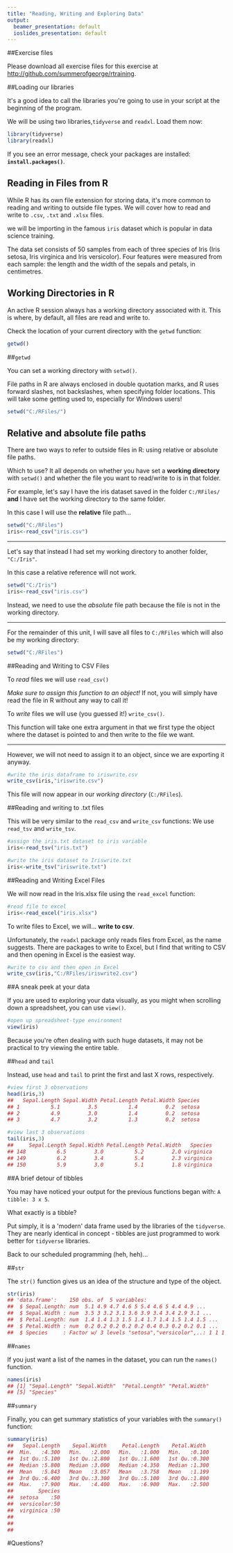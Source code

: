 ```yaml
---
title: "Reading, Writing and Exploring Data"
output:
  beamer_presentation: default
  ioslides_presentation: default
---
```




##Exercise files

Please download all exercise files for this exercise at http://github.com/summerofgeorge/rtraining.


##Loading our libraries

It's a good idea to call the libraries you're going to use in your script at the beginning of the program. 

We will be using two libraries,`tidyverse` and `readxl`. Load them now:


```r
library(tidyverse)
library(readxl)
```

If you see an error message, check your packages are installed: **`install.packages()`**.


## Reading in Files from R

While R has its own file extension for storing data, it's more common to reading and writing to outside file types. We will cover how to read and write to `.csv`, `.txt` and `.xlsx` files.

we will be importing in the famous `iris` dataset which is popular in data science training. 

The data set consists of 50 samples from each of three species of Iris (Iris setosa, Iris virginica and Iris versicolor). Four features were measured from each sample: the length and the width of the sepals and petals, in centimetres.

## Working Directories in R

An active R session always has a working directory associated with it. This is where, by default, all files are read and write to. 

Check the location of your current directory with the `getwd` function:


```r
getwd()
```

##`getwd`

You can set a working directory with `setwd()`. 

File paths in R are always enclosed in double quotation marks, and R uses forward slashes, not backslashes, when specifying folder locations. This will take some getting used to, especially for Windows users!


```r
setwd("C:/RFiles/")
```


## Relative and absolute file paths

There are two ways to refer to outside files in R: using relative or absolute file paths.

Which to use? It all depends on whether you have set a **working directory** with `setwd()` and whether the file you want to read/write to is in that folder.

For example, let's say I have the iris dataset saved in the folder `C:/RFiles/` **and** I have set the working directory to the same folder.

In this case I will use the **relative** file path...


```r
setwd("C:/RFiles")
iris<-read_csv("iris.csv")
```

----

Let's say that instead I had set my working directory to another folder, `"C:/Iris"`.

In this case a relative reference will not work. 




```r
setwd("C:/Iris")
iris<-read_csv("iris.csv")
```


Instead, we need to use the *absolute* file path because the file is not in the working directory.




----

For the remainder of this unit, I will save all files to `C:/RFiles` which will also be my working directory:


```r
setwd("C:/RFiles")
```


##Reading and Writing to CSV Files

To *read* files we will use `read_csv()`

*Make sure to assign this function to an object!* If not, you will simply have read the file in R without any way to call it!




To *write* files we will use (you guessed it!) `write_csv()`. 

This function will take one extra argument in that we first type the object where the dataset is pointed to and then write to the file we want.

----

However, we will not need to assign it to an object, since we are exporting it anyway.


```r
#write the iris dataframe to iriswrite.csv
write_csv(iris,"iriswrite.csv")
```

This file will now appear in our *working directory* (`C:/RFiles`).

##Reading and writing to .txt files

This will be very similar to the `read_csv` and `write_csv` functions: We use `read_tsv` and `write_tsv`.


```r
#assign the iris.txt dataset to iris variable
iris<-read_tsv("iris.txt")
```


```r
#write the iris dataset to Iriswrite.txt
iris<-write_tsv("iriswrite.txt")
```

##Reading and Writing Excel Files

We will now read in the Iris.xlsx file using the `read_excel` function:


```r
#read file to excel
iris<-read_excel("iris.xlsx")
```

To write files to Excel, we will... **write to csv**.

Unfortunately, the `readxl` package only reads files from Excel, as the name suggests. There are packages to write to Excel, but I find that writing to CSV and then opening in Excel is the easiest way. 



```r
#write to csv and then open in Excel
write_csv(iris,"C:/RFiles/iriswrite2.csv")
```


##A sneak peek at your data

If you are used to exploring your data visually, as you might when scrolling down a spreadsheet, you can use `view()`.


```r
#open up spreadsheet-type environment
view(iris)
```

Because you're often dealing with such huge datasets, it may not be practical to try viewing the entire table. 

##`head` and `tail`

Instead, use `head` and `tail` to print the first and last X rows, respectively.



```r
#view first 3 observations
head(iris,3)
##   Sepal.Length Sepal.Width Petal.Length Petal.Width Species
## 1          5.1         3.5          1.4         0.2  setosa
## 2          4.9         3.0          1.4         0.2  setosa
## 3          4.7         3.2          1.3         0.2  setosa
```


```r
#view last 3 observations
tail(iris,3)
##     Sepal.Length Sepal.Width Petal.Length Petal.Width   Species
## 148          6.5         3.0          5.2         2.0 virginica
## 149          6.2         3.4          5.4         2.3 virginica
## 150          5.9         3.0          5.1         1.8 virginica
```

##A brief detour of tibbles

You may have noticed your output for the previous functions began with: `A tibble: 3 x 5`.

What exactly is a tibble?

Put simply, it is a 'modern' data frame used by the libraries of the `tidyverse`. They are nearly identical in concept - tibbles are just programmed to work better for `tidyverse` libraries.

Back to our scheduled programming (heh, heh)...

##`str`

The `str()` function gives us an idea of the structure and type of the object. 


```r
str(iris)
## 'data.frame':	150 obs. of  5 variables:
##  $ Sepal.Length: num  5.1 4.9 4.7 4.6 5 5.4 4.6 5 4.4 4.9 ...
##  $ Sepal.Width : num  3.5 3 3.2 3.1 3.6 3.9 3.4 3.4 2.9 3.1 ...
##  $ Petal.Length: num  1.4 1.4 1.3 1.5 1.4 1.7 1.4 1.5 1.4 1.5 ...
##  $ Petal.Width : num  0.2 0.2 0.2 0.2 0.2 0.4 0.3 0.2 0.2 0.1 ...
##  $ Species     : Factor w/ 3 levels "setosa","versicolor",..: 1 1 1 1 1 1 1 1 1 1 ...
```

##`names`

If you just want a list of the names in the dataset, you can run the `names()` function.


```r
names(iris)
## [1] "Sepal.Length" "Sepal.Width"  "Petal.Length" "Petal.Width" 
## [5] "Species"
```

##`summary`

Finally, you can get summary statistics of your variables with the `summary()` function:


```r
summary(iris)
##   Sepal.Length    Sepal.Width     Petal.Length    Petal.Width   
##  Min.   :4.300   Min.   :2.000   Min.   :1.000   Min.   :0.100  
##  1st Qu.:5.100   1st Qu.:2.800   1st Qu.:1.600   1st Qu.:0.300  
##  Median :5.800   Median :3.000   Median :4.350   Median :1.300  
##  Mean   :5.843   Mean   :3.057   Mean   :3.758   Mean   :1.199  
##  3rd Qu.:6.400   3rd Qu.:3.300   3rd Qu.:5.100   3rd Qu.:1.800  
##  Max.   :7.900   Max.   :4.400   Max.   :6.900   Max.   :2.500  
##        Species  
##  setosa    :50  
##  versicolor:50  
##  virginica :50  
##                 
##                 
## 
```

#Questions?
